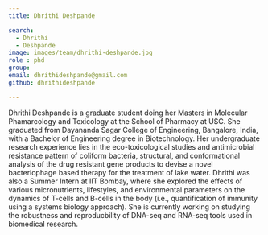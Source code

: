 ```yaml
---
title: Dhrithi Deshpande

search:
  - Dhrithi
  - Deshpande
image: images/team/dhrithi-deshpande.jpg
role : phd
group: 
email: dhrithideshpande@gmail.com
github: dhrithideshpande

---
```


Dhrithi Deshpande is a graduate student doing her Masters in Molecular Phamarcology and Toxicology at the School of Pharmacy at USC. 
She graduated from Dayananda Sagar College of Engineering, Bangalore, India, with a Bachelor of Engineering degree in Biotechnology.
Her undergraduate research experience lies in the eco-toxicological studies and antimicrobial resistance pattern of coliform bacteria, structural, 
and conformational analysis of the drug resistant gene products to devise a novel bacteriophage based therapy for the treatment of lake water. 
Dhrithi was also a Summer Intern at IIT Bombay, where she explored the effects of various micronutrients, lifestyles, and environmental 
parameters on the dynamics of T-cells and B-cells in the body (i.e., quantification of immunity using a systems biology approach). 
She is currently working on studying the robustness and reproducbility of DNA-seq and RNA-seq tools used in biomedical research.
